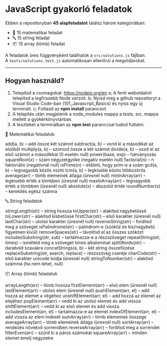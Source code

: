 # JavaScript gyakorló feladatok

Ebben a repositoryban **45 alapfeladatot** találsz három kategóriában:  
- 🧮 15 matematikai feladat  
- 🔤 15 string feladat  
- 📦 15 array (tömb) feladat  

A feladatok üres függvényként találhatók a `src/solutions.js` fájlban.  
A `tests/solutions.test.js` automatikusan ellenőrzi a megoldásokat.

---

## Hogyan használd?

1. Telepítsd a csomagokat:
    https://nodejs.org/en
    a; A fenti weboldalról telepítsd a legfrissebb Node verziót.
    b; Nyisd meg a github repositoryt a Visual Studio Code-ban (101_Javascript_Basics) és nyiss egy új terminalt.
    c; Futtasd az **npm install** parancsot.
2. A telepítés után megjelenik a node_modules mappa a tests, src, mappa mellett a gyökérkönyvtárban.
3. A teszteket a terminálban az **npm test** paranccsal tudod futtatni.


🧮 Matematikai feladatok

add(a, b) – add össze két számot
subtract(a, b) – vond ki a másodikat az elsőből
multiply(a, b) – szorozd össze a két számot
divide(a, b) – oszd el az első számot a másodikkal (0 esetén null)
power(base, exp) – hatványozás
squareRoot(x) – szám négyzetgyöke (negatív esetén null)
factorial(n) – n faktoriális (negatívnál null)
isPrime(n) – eldönti, hogy prím-e a szám
gcd(a, b) – legnagyobb közös osztó
lcm(a, b) – legkisebb közös többszörös
average(arr) – tömb elemeinek átlaga (üresnél null)
minInArray(arr) – legkisebb érték a tömbben (üresnél null)
maxInArray(arr) – legnagyobb érték a tömbben (üresnél null)
absolute(x) – abszolút érték
roundNumber(x) – kerekítés egész számra

🔤 String feladatok

stringLength(str) – string hossza
toUpper(str) – alakítsd nagybetűssé
toLower(str) – alakítsd kisbetűssé
firstChar(str) – első karakter (üresnél null)
lastChar(str) – utolsó karakter (üresnél null)
reverseString(str) – fordítsd meg a szöveget
isPalindrome(str) – palindrom-e (szóköz és kis/nagybetű figyelmen kívül)
removeSpaces(str) – távolítsd el az összes szóközt
includesSubstring(str, sub) – tartalmazza-e a részszöveget
repeatString(str, times) – ismételd meg a szöveget times alkalommal
splitWords(str) – darabold szavakra
concatStrings(a, b) – két string összefűzése
replaceSubstring(str, search, replace) – részszöveg cseréje
charCode(str) – első karakter unicode kódja (üresnél null)
stringToNumber(str) – alakítsd számmá (ha nem lehet, null)

📦 Array (tömb) feladatok

arrayLength(arr) – tömb hossza
firstElement(arr) – első elem (üresnél null)
lastElement(arr) – utolsó elem (üresnél null)
pushElement(arr, el) – add hozzá az elemet a végéhez
unshiftElement(arr, el) – add hozzá az elemet az elejéhez
popElement(arr) – vedd ki az utolsó elemet és add vissza
shiftElement(arr) – vedd ki az első elemet és add vissza
includesElement(arr, el) – tartalmazza-e az elemet
indexOfElement(arr, el) – add vissza az elem indexét
sumArray(arr) – tömb elemeinek összege
averageArray(arr) – tömb elemeinek átlaga (üresnél null)
sortArray(arr) – rendezés növekvő sorrendben
reverseArray(arr) – fordítsd meg a sorrendet
filterEven(arr) – szűrd ki a páros számokat
squareArray(arr) – minden elemet emelj négyzetre    
